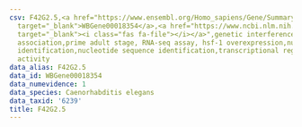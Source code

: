 ```yaml
---
csv: F42G2.5,<a href="https://www.ensembl.org/Homo_sapiens/Gene/Summary?db=core;g=WBGene00018354"
  target="_blank">WBGene00018354</a>,<a href="https://www.ncbi.nlm.nih.gov/pubmed/30894454"
  target="_blank"><i class="fas fa-file"></i></a>",genetic interference,functional
  association,prime adult stage, RNA-seq assay, hsf-1 overexpression,nucleotide sequence
  identification,nucleotide sequence identification,transcriptional regulation,up-regulates
  activity
data_alias: F42G2.5
data_id: WBGene00018354
data_numevidence: 1
data_species: Caenorhabditis elegans
data_taxid: '6239'
title: F42G2.5
---
```

